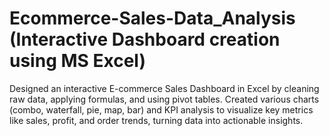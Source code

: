 # Ecommerce-Sales-Data_Analysis (Interactive Dashboard creation using MS Excel)
Designed an interactive E-commerce Sales Dashboard in Excel by cleaning raw data, applying formulas, and using pivot tables. Created various charts (combo, waterfall, pie, map, bar) and KPI analysis to visualize key metrics like sales, profit, and order trends, turning data into actionable insights.
